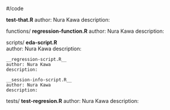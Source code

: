 #/code

__test-that.R__
author: Nura Kawa
description:

functions/
	__regression-function.R__
	author: Nura Kawa
	description:


scripts/
	__eda-script.R__  
	author: Nura Kawa
	description:  
	
	__regression-script.R__  
	author: Nura Kawa
	description:  

	__session-info-script.R__
	author: Nura Kawa
	description:


tests/
	__test-regresion.R__
	author: Nura Kawa
	description:

